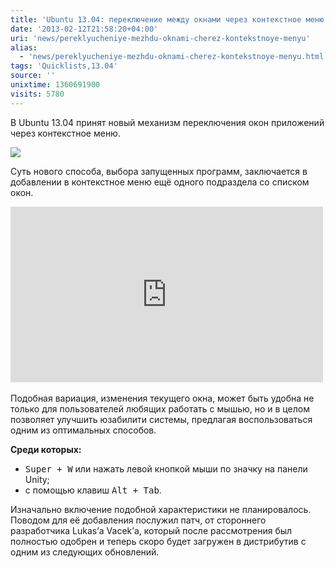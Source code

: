 ```yaml
---
title: 'Ubuntu 13.04: переключение между окнами через контекстное меню'
date: '2013-02-12T21:58:20+04:00'
uri: 'news/pereklyucheniye-mezhdu-oknami-cherez-kontekstnoye-menyu'
alias: 
  - 'news/pereklyucheniye-mezhdu-oknami-cherez-kontekstnoye-menyu.html'
tags: 'Quicklists,13.04'
source: ''
unixtime: 1360691900
visits: 5780
---
```

В Ubuntu 13.04 принят новый механизм переключения окон приложений через контекстное меню.

[![](img/2013/02/12/21-00/ubuntu-8468875544-o.jpg)](img/2013/02/12/21-00/ubuntu-8468875544-o.jpg)

Суть нового способа, выбора запущенных программ, заключается в добавлении в контекстное меню ещё одного подраздела со списком окон.

<iframe width="500" height="281" src="https://www.youtube.com/embed/mMZJQiykXmE" frameborder="0" allowfullscreen=""></iframe> 

Подобная вариация, изменения текущего окна, может быть удобна не только для пользователей любящих работать с мышью, но и в целом позволяет улучшить юзабилити системы, предлагая воспользоваться одним из оптимальных способов.

**Среди которых:**

*   <kbd>Super + W</kbd> или нажать левой кнопкой мыши по значку на панели Unity;
*   с помощью клавиш <kbd>Alt + Tab</kbd>.

Изначально включение подобной характеристики не планировалось. Поводом для её добавления послужил патч, от стороннего разработчика Lukas’а Vacek’а, который после рассмотрения был полностью одобрен и теперь скоро будет загружен в дистрибутив с одним из следующих обновлений.
